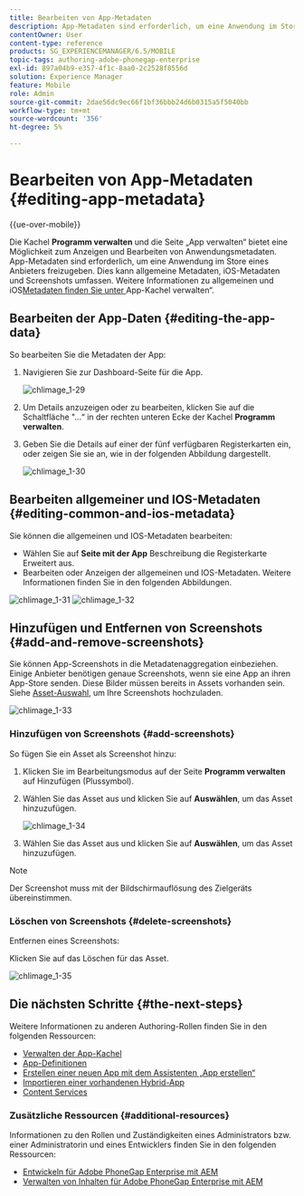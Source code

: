 ```yaml
---
title: Bearbeiten von App-Metadaten
description: App-Metadaten sind erforderlich, um eine Anwendung im Store eines Anbieters freizugeben. Auf dieser Seite erfahren Sie mehr über das Bearbeiten von App-Daten.
contentOwner: User
content-type: reference
products: SG_EXPERIENCEMANAGER/6.5/MOBILE
topic-tags: authoring-adobe-phonegap-enterprise
exl-id: 897a04b9-e357-4f1c-8aa0-2c2528f8556d
solution: Experience Manager
feature: Mobile
role: Admin
source-git-commit: 2dae56dc9ec66f1bf36bbb24d6b0315a5f5040bb
workflow-type: tm+mt
source-wordcount: '356'
ht-degree: 5%

---
```


# Bearbeiten von App-Metadaten {#editing-app-metadata}

{{ue-over-mobile}}

Die Kachel **Programm verwalten** und die Seite „App verwalten“ bietet eine Möglichkeit zum Anzeigen und Bearbeiten von Anwendungsmetadaten. App-Metadaten sind erforderlich, um eine Anwendung im Store eines Anbieters freizugeben. Dies kann allgemeine Metadaten, iOS-Metadaten und Screenshots umfassen. Weitere Informationen zu allgemeinen und iOS[Metadaten finden Sie unter &#x200B;](/help/mobile/phonegap-app-details-tile.md)App-Kachel verwalten“.

## Bearbeiten der App-Daten {#editing-the-app-data}

So bearbeiten Sie die Metadaten der App:

1. Navigieren Sie zur Dashboard-Seite für die App.

   ![chlimage_1-29](assets/chlimage_1-29.png)

1. Um Details anzuzeigen oder zu bearbeiten, klicken Sie auf die Schaltfläche &quot;…“ in der rechten unteren Ecke der Kachel **Programm verwalten**.

1. Geben Sie die Details auf einer der fünf verfügbaren Registerkarten ein, oder zeigen Sie sie an, wie in der folgenden Abbildung dargestellt.

   ![chlimage_1-30](assets/chlimage_1-30.png)

## Bearbeiten allgemeiner und IOS-Metadaten {#editing-common-and-ios-metadata}

Sie können die allgemeinen und IOS-Metadaten bearbeiten:

* Wählen Sie auf **Seite mit der App** Beschreibung die Registerkarte Erweitert aus.
* Bearbeiten oder Anzeigen der allgemeinen und IOS-Metadaten. Weitere Informationen finden Sie in den folgenden Abbildungen.

![chlimage_1-31](assets/chlimage_1-31.png) ![chlimage_1-32](assets/chlimage_1-32.png)

## Hinzufügen und Entfernen von Screenshots {#add-and-remove-screenshots}

Sie können App-Screenshots in die Metadatenaggregation einbeziehen. Einige Anbieter benötigen genaue Screenshots, wenn sie eine App an ihren App-Store senden. Diese Bilder müssen bereits in Assets vorhanden sein. Siehe [Asset-Auswahl](../assets/search-assets.md#assetpicker), um Ihre Screenshots hochzuladen.

![chlimage_1-33](assets/chlimage_1-33.png)

### Hinzufügen von Screenshots {#add-screenshots}

So fügen Sie ein Asset als Screenshot hinzu:

1. Klicken Sie im Bearbeitungsmodus auf der Seite **Programm verwalten** auf Hinzufügen (Plussymbol).
1. Wählen Sie das Asset aus und klicken Sie auf **Auswählen**, um das Asset hinzuzufügen.

   ![chlimage_1-34](assets/chlimage_1-34.png)

1. Wählen Sie das Asset aus und klicken Sie auf **Auswählen**, um das Asset hinzuzufügen.

>[!NOTE]
>
>Der Screenshot muss mit der Bildschirmauflösung des Zielgeräts übereinstimmen.

### Löschen von Screenshots {#delete-screenshots}

Entfernen eines Screenshots:

Klicken Sie auf das Löschen für das Asset.

![chlimage_1-35](assets/chlimage_1-35.png)

## Die nächsten Schritte {#the-next-steps}

Weitere Informationen zu anderen Authoring-Rollen finden Sie in den folgenden Ressourcen:

* [Verwalten der App-Kachel](/help/mobile/phonegap-app-details-tile.md)
* [App-Definitionen](/help/mobile/phonegap-app-definitions.md)
* [Erstellen einer neuen App mit dem Assistenten „App erstellen“](/help/mobile/phonegap-create-new-app.md)
* [Importieren einer vorhandenen Hybrid-App](/help/mobile/phonegap-adding-content-to-imported-app.md)
* [Content Services](/help/mobile/develop-content-as-a-service.md)

### Zusätzliche Ressourcen {#additional-resources}

Informationen zu den Rollen und Zuständigkeiten eines Administrators bzw. einer Administratorin und eines Entwicklers finden Sie in den folgenden Ressourcen:

* [Entwickeln für Adobe PhoneGap Enterprise mit AEM](/help/mobile/developing-in-phonegap.md)
* [Verwalten von Inhalten für Adobe PhoneGap Enterprise mit AEM](/help/mobile/administer-phonegap.md)
